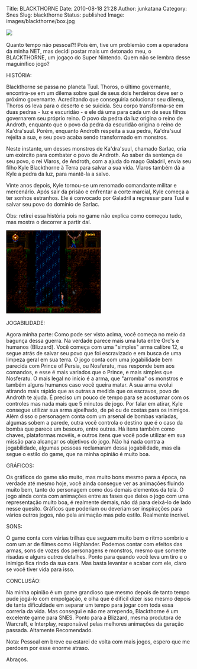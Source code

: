 Title: BLACKTHORNE
Date: 2010-08-18 21:28
Author: junkatana
Category: Snes
Slug: blackthorne
Status: published
Image: images/blackthorne/box.jpg


[![](http://a.imageshack.us/img405/5033/capax.jpg)](http://a.imageshack.us/img405/5033/capax.jpg)


<!-- PELICAN_BEGIN_SUMMARY -->
Quanto tempo não pessoal?! Pois ém, tive um problemão com a operadora da
minha NET, mas decidi postar mais um detonado meu, o BLACKTHORNE, um
jogaço do Super Nintendo. Quem não se lembra desse maguinífico jogo?
<!-- PELICAN_END_SUMMARY -->

HISTÓRIA:


Blackthorne se passa no planeta Tuul. Thoros, o último governante,
encontra-se em um dilema sobre qual de seus dois herdeiros deve ser o
próximo governante. Acreditando que conseguiria solucionar seu dilema,
Thoros os leva para o deserto e se suicida. Seu corpo transforma-se em
duas pedras - luz e escuridão - e ele dá uma para cada um de seus filhos
governarem seu próprio reino. O povo da pedra da luz origina o reino de
Androth, enquanto que o povo da pedra da escuridão origina o reino de
Ka'dra'suul. Porém, enquanto Androth respeita a sua pedra, Ka'dra'suul
rejeita a sua, e seu povo acaba sendo transformado em monstros.

Neste instante, um desses monstros de Ka'dra'suul, chamado Sarlac, cria
um exército para combater o povo de Androth. Ao saber da sentença de seu
povo, o rei Vlaros, de Androth, com a ajuda do mago Galadril, envia seu
filho Kyle Blackthorne à Terra para salvar a sua vida. Vlaros também dá
a Kyle a pedra da luz, para mantê-la a salvo.

Vinte anos depois, Kyle tornou-se um renomado comandante militar e
mercenário. Após sair da prisão e enfrentar a corte marcial, Kyle começa
a ter sonhos estranhos. Ele é convocado por Galadril a regressar para
Tuul e salvar seu povo do domínio de Sarlac.

Obs: retirei essa história pois no game não explica como começou tudo,
mas mostra o decorrer a partir daí.

![blackthorne](images/blackthorne/balckgifs.gif)

JOGABILIDADE:

Agora minha parte: Como pode ser visto acima, você começa no meio da
bagunça dessa guerra. Na verdade parece mais uma luta entre Orc's e
humanos (Blizzard). Você começa com uma "simples" arma calibre 12, e
segue atrás de salvar seu povo que foi escravizado e em busca de uma
limpeza geral em sua terra. O jogo conta com uma jogabilidade bem
parecida com Prince of Persia, ou Nosferatu, mas responde bem aos
comandos, e esse é mais variados que o Prince, e mais simples que
Nosferatu. O mais legal no início é a arma, que "arromba" os monstros e
também alguns humanos caso você queira matar. A sua arma evolui atirando
mais rápido que as outras a medida que os escravos, povo de Androth te
ajuda. É preciso um pouco de tempo para se acostumar com os controles
mas nada mais que 5 minutos de jogo. Por falar em atirar, Kyle consegue
utilizar sua arma ajoelhado, de pé ou de costas para os inimigos. Além
disso o personagem conta com um arsenal de bombas variadas, algumas
sobem a parede, outra você controla o destino que é o caso da bomba que
parece um besouro, entre outras. Há itens também como chaves,
plataformas movéis, e outros itens que você pode utilizar em sua missão
para alcançar os objetivos do jogo. Não há nada contra a jogabilidade,
algumas pessoas reclamaram dessa jogabilidade, mas ela segue o estilo do
game, que na minha opinião é muito boa.

GRÁFICOS:

Os gráficos do game são muito, mas muito bons mesmo para a época, na
verdade até mesmo hoje, você ainda consegue ver as animações fluindo
muito bem, tanto do personagem como dos demais elementos da tela. O jogo
ainda conta com animações entre as fases que deixa o jogo com uma
representação muito boa, é realmente demais, não dá para deixá-lo de
lado nesse quesito. Gráficos que poderiam ou deveriam ser inspirações
para vários outros jogos, não pela animação mas pelo estilo. Realmente
incrível.

SONS:

O game conta com várias trilhas que seguem muito bem o rítmo sombrio e
com um ar de filmes como Highlander. Podemos contar com efeitos das
armas, sons de vozes dos personagens e monstros, mesmo que somente
risadas e alguns outros detalhes. Ponto para quando você leva um tiro e
o inimigo fica rindo da sua cara. Mas basta levantar e acabar com ele,
claro se você tiver vida para isso.

CONCLUSÃO:

Na minha opinião é um game grandioso que mesmo depois de tanto tempo
pude jogá-lo com empolgação, e olha que é difícil dizer isso mesmo
depois de tanta dificuldade em separar um tempo para jogar com toda essa
correria da vida. Mas consegui e não me arrependo, Blackthorne é um
excelente game para SNES. Ponto para a Blizzard, mesma produtora de
Warcraft, e Interplay, responsável pelas melhores animações da geração
passada. Altamente Recomendado.

Nota: Pessoal em breve eu estarei
de volta com mais jogos, espero que me perdoem por esse enorme atraso.

Abraços.
